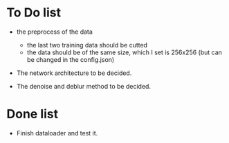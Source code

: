 # To Do list 
- the preprocess of the data
    - the last two training data should be cutted 
    - the data should be of the same size, which I set is 256x256 (but can be changed in the config.json)   

- The network architecture to be decided.
- The denoise and deblur method to be decided.

# Done list
- Finish dataloader and test it.